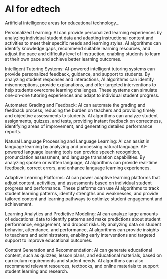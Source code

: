 # AI for edtech 

Artificial intelligence areas for educational technology…

Personalized Learning: AI can provide personalized learning experiences by analyzing individual student data and adapting instructional content and activities to meet their specific needs and learning styles. AI algorithms can identify knowledge gaps, recommend suitable learning resources, and adjust the pace and difficulty level of instruction, enabling students to learn at their own pace and achieve better learning outcomes.

Intelligent Tutoring Systems: AI-powered intelligent tutoring systems can provide personalized feedback, guidance, and support to students. By analyzing student responses and interactions, AI algorithms can identify misconceptions, provide explanations, and offer targeted interventions to help students overcome learning challenges. These systems can simulate one-on-one tutoring experiences and adapt to individual student progress.

Automated Grading and Feedback: AI can automate the grading and feedback process, reducing the burden on teachers and providing timely and objective assessments to students. AI algorithms can analyze student assignments, quizzes, and tests, providing instant feedback on correctness, identifying areas of improvement, and generating detailed performance reports.

Natural Language Processing and Language Learning: AI can assist in language learning by analyzing and processing natural language. AI-powered language learning tools can provide speech recognition, pronunciation assessment, and language translation capabilities. By analyzing spoken or written language, AI algorithms can provide real-time feedback, correct errors, and enhance language learning experiences.

Adaptive Learning Platforms: AI can power adaptive learning platforms that adjust content, activities, and assessments based on individual student progress and performance. These platforms can use AI algorithms to track student learning patterns, identify strengths and weaknesses, and provide tailored content and learning pathways to optimize student engagement and achievement.

Learning Analytics and Predictive Modeling: AI can analyze large amounts of educational data to identify patterns and make predictions about student performance, engagement, and dropout risks. By analyzing data on student behavior, attendance, and performance, AI algorithms can provide insights to teachers and administrators, enabling early interventions and targeted support to improve educational outcomes.

Content Generation and Recommendation: AI can generate educational content, such as quizzes, lesson plans, and educational materials, based on curriculum requirements and student needs. AI algorithms can also recommend relevant resources, textbooks, and online materials to support student learning and research.	
